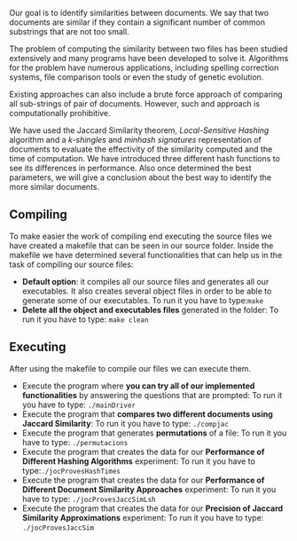 Our goal is to identify similarities between documents. We say that two documents are similar if they contain a significant number of common substrings that are not too small. 

The problem of computing the similarity between two files has been studied extensively and many programs have been developed to solve it. Algorithms for the problem have numerous applications, including spelling correction systems, file comparison tools or even the study of genetic evolution.

 Existing approaches can also include a brute force approach of comparing all sub-strings of pair of documents. However, such and approach is computationally prohibitive. 

We have used the Jaccard Similarity theorem,  *Local-Sensitive Hashing* algorithm and a *k-shingles* and *minhash signatures* representation of documents to evaluate the effectivity of the similarity computed and the time of computation. We have introduced three different hash functions to see its differences in performance.  Also once determined the best parameters, we will give a conclusion about the best way to identify the more similar documents. 


## Compiling

   To make easier the work of compiling end executing the source files we have created a makefile that can be seen in our source folder. Inside the makefile we have determined several functionalities that can help us in the task of compiling our source files:

- **Default option**: it compiles all our source files and generates all our executables. It also creates several object files in order to be able to generate some of our executables. 
  To run it you have to type:``` make ```
- **Delete all the object and executables files** generated in the folder:
  To run it you have to type: ```make clean```

## Executing

After using the makefile to compile our files we can execute them.

- Execute the program where **you can try all of our implemented functionalities** by answering the questions that are prompted:
  To run it you have to type: ```./mainDriver```
- Execute the program that **compares two different documents using Jaccard Similarity**:
  To run it you have to type: ```./compjac```
- Execute the program that generates **permutations** of a file:
  To run it you have to type: ```./permutacions```
- Execute the program that creates the data for our **Performance of Different Hashing Algorithms** experiment:
  To run it you have to type:```./jocProvesHashTimes```
- Execute the program that creates the data for our **Performance of Different Document Similarity Approaches** experiment:
  To run it you have to type: ```./jocProvesJaccSimLsh```
- Execute the program that creates the data for our **Precision of Jaccard Similarity Approximations** experiment:
  To run it you have to type: ```./jocProvesJaccSim```
